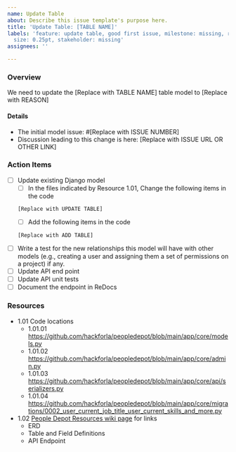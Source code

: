 ```yaml
---
name: Update Table
about: Describe this issue template's purpose here.
title: 'Update Table: [TABLE NAME]'
labels: 'feature: update table, good first issue, milestone: missing, role: back end,
  size: 0.25pt, stakeholder: missing'
assignees: ''

---
```


### Overview
We need to update the [Replace with TABLE NAME] table model to [Replace with REASON]

#### Details
- The initial model issue: #[Replace with ISSUE NUMBER]
- Discussion leading to this change is here: [Replace with ISSUE URL OR OTHER LINK]

### Action Items
- [ ] Update existing Django model
  - [ ] In the files indicated by Resource 1.01, Change the following items in the code
   ```
   [Replace with UPDATE TABLE]
   ```
  - [ ] Add the following items in the code
   ```
   [Replace with ADD TABLE]
   ```
- [ ] Write a test for the new relationships this model will have with other models (e.g., creating a user and assigning them a set of permissions on a project) if any.
- [ ] Update API end point
- [ ] Update API unit tests
- [ ] Document the endpoint in ReDocs

### Resources
- 1.01 Code locations
   - 1.01.01 https://github.com/hackforla/peopledepot/blob/main/app/core/models.py
   - 1.01.02 https://github.com/hackforla/peopledepot/blob/main/app/core/admin.py
   - 1.01.03 https://github.com/hackforla/peopledepot/blob/main/app/core/api/serializers.py
   - 1.01.04 https://github.com/hackforla/peopledepot/blob/main/app/core/migrations/0002_user_current_job_title_user_current_skills_and_more.py
- 1.02 [People Depot Resources wiki page](https://github.com/hackforla/peopledepot/wiki/Resources-and-Links) for links
  - ERD
  - Table and Field Definitions
  - API Endpoint
